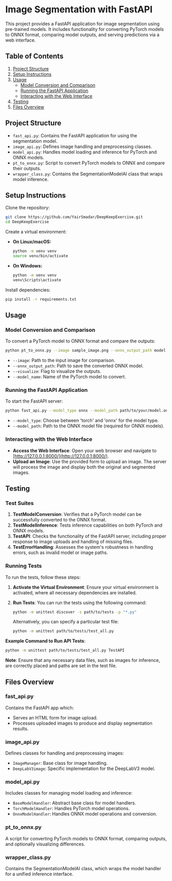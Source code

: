 # Image Segmentation with FastAPI

This project provides a FastAPI application for image segmentation using pre-trained models. It includes functionality for converting PyTorch models to ONNX format, comparing model outputs, and serving predictions via a web interface.

## Table of Contents
1. [Project Structure](#project-structure)
2. [Setup Instructions](#setup-instructions)
3. [Usage](#usage)
   - [Model Conversion and Comparison](#model-conversion-and-comparison)
   - [Running the FastAPI Application](#running-the-fastapi-application)
   - [Interacting with the Web Interface](#interacting-with-the-web-interface)
4. [Testing](#testing)
5. [Files Overview](#files-overview)

## Project Structure

- `fast_api.py`: Contains the FastAPI application for using the segmentation model.
- `image_api.py`: Defines image handling and preprocessing classes.
- `model_api.py`: Handles model loading and inference for PyTorch and ONNX models.
- `pt_to_onnx.py`: Script to convert PyTorch models to ONNX and compare their outputs.
- `wrapper_class.py`: Contains the SegmentationModelAI class that wraps model inference.

## Setup Instructions

Clone the repository:

```bash
git clone https://github.com/YairSmadar/DeepKeepExercise.git
cd DeepKeepExercise
```

Create a virtual environment:

- **On Linux/macOS:**
  ```bash
  python -m venv venv
  source venv/bin/activate
  ```
- **On Windows:**
  ```bash
  python -m venv venv
  venv\Scripts\activate
  ```

Install dependencies:

```bash
pip install -r requirements.txt
```

## Usage

### Model Conversion and Comparison

To convert a PyTorch model to ONNX format and compare the outputs:

```bash
python pt_to_onnx.py --image sample_image.png --onnx_output_path model.onnx --visualize --model_name deeplabv3_mobilenet_v3_large
```

- `--image`: Path to the input image for comparison.
- `--onnx_output_path`: Path to save the converted ONNX model.
- `--visualize`: Flag to visualize the outputs.
- `--model_name`: Name of the PyTorch model to convert.

### Running the FastAPI Application

To start the FastAPI server:

```bash
python fast_api.py --model_type onnx --model_path path/to/your/model.onnx
```

- `--model_type`: Choose between 'torch' and 'onnx' for the model type.
- `--model_path`: Path to the ONNX model file (required for ONNX models).

### Interacting with the Web Interface

- **Access the Web Interface**: Open your web browser and navigate to [http://127.0.0.1:8000/](http://127.0.0.1:8000/).
- **Upload an Image**: Use the provided form to upload an image. The server will process the image and display both the original and segmented images.

## Testing

### Test Suites

1. **TestModelConversion**: Verifies that a PyTorch model can be successfully converted to the ONNX format.
2. **TestModelInference**: Tests inference capabilities on both PyTorch and ONNX models.
3. **TestAPI**: Checks the functionality of the FastAPI server, including proper response to image uploads and handling of missing files.
4. **TestErrorHandling**: Assesses the system's robustness in handling errors, such as invalid model or image paths.

### Running Tests

To run the tests, follow these steps:

1. **Activate the Virtual Environment**: Ensure your virtual environment is activated, where all necessary dependencies are installed.

2. **Run Tests**: You can run the tests using the following command:

   ```bash
   python -m unittest discover -s path/to/tests -p "*.py"
   ```

   Alternatively, you can specify a particular test file:

   ```bash
   python -m unittest path/to/tests/test_all.py
   ```

**Example Command to Run API Tests**:
```bash
python -m unittest path/to/tests/test_all.py TestAPI
```

**Note**: Ensure that any necessary data files, such as images for inference, are correctly placed and paths are set in the test file.

## Files Overview

### fast_api.py

Contains the FastAPI app which:

- Serves an HTML form for image upload.
- Processes uploaded images to produce and display segmentation results.

### image_api.py

Defines classes for handling and preprocessing images:

- `ImageManager`: Base class for image handling.
- `DeepLabV3image`: Specific implementation for the DeepLabV3 model.

### model_api.py

Includes classes for managing model loading and inference:

- `BaseModelHandler`: Abstract base class for model handlers.
- `TorchModelHandler`: Handles PyTorch model operations.
- `OnnxModelHandler`: Handles ONNX model operations and conversion.

### pt_to_onnx.py

A script for converting PyTorch models to ONNX format, comparing outputs, and optionally visualizing differences.

### wrapper_class.py

Contains the SegmentationModelAI class, which wraps the model handler for a unified inference interface.
